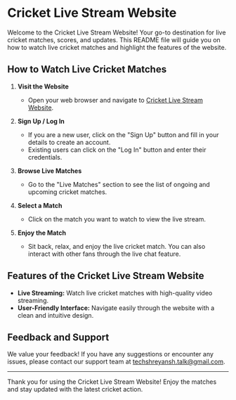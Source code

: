 # Cricket Live Stream Website

Welcome to the Cricket Live Stream Website! Your go-to destination for live cricket matches, scores, and updates. This README file will guide you on how to watch live cricket matches and highlight the features of the website.

## How to Watch Live Cricket Matches

1. **Visit the Website**
   - Open your web browser and navigate to [Cricket Live Stream Website](#).

2. **Sign Up / Log In**
   - If you are a new user, click on the "Sign Up" button and fill in your details to create an account.
   - Existing users can click on the "Log In" button and enter their credentials.

3. **Browse Live Matches**
   - Go to the "Live Matches" section to see the list of ongoing and upcoming cricket matches.

4. **Select a Match**
   - Click on the match you want to watch to view the live stream.

5. **Enjoy the Match**
   - Sit back, relax, and enjoy the live cricket match. You can also interact with other fans through the live chat feature.

## Features of the Cricket Live Stream Website

- **Live Streaming:** Watch live cricket matches with high-quality video streaming.
- **User-Friendly Interface:** Navigate easily through the website with a clean and intuitive design.

## Feedback and Support

We value your feedback! If you have any suggestions or encounter any issues, please contact our support team at techshreyansh.talk@gmail.com.

---

Thank you for using the Cricket Live Stream Website! Enjoy the matches and stay updated with the latest cricket action.

